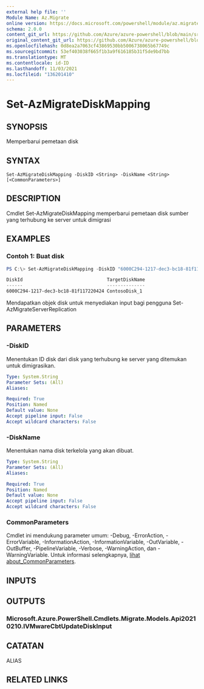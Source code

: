 ```yaml
---
external help file: ''
Module Name: Az.Migrate
online version: https://docs.microsoft.com/powershell/module/az.migrate/set-azmigratediskmapping
schema: 2.0.0
content_git_url: https://github.com/Azure/azure-powershell/blob/main/src/Migrate/help/Set-AzMigrateDiskMapping.md
original_content_git_url: https://github.com/Azure/azure-powershell/blob/main/src/Migrate/help/Set-AzMigrateDiskMapping.md
ms.openlocfilehash: 0d8ea2a7063cf43869530bb5006738065b67749c
ms.sourcegitcommit: 53ef403038f665f1b3a9f616185b31f5de9bd7bb
ms.translationtype: MT
ms.contentlocale: id-ID
ms.lasthandoff: 11/03/2021
ms.locfileid: "136201410"
---
```

# Set-AzMigrateDiskMapping

## SYNOPSIS
Memperbarui pemetaan disk

## SYNTAX

```
Set-AzMigrateDiskMapping -DiskID <String> -DiskName <String> [<CommonParameters>]
```

## DESCRIPTION
Cmdlet Set-AzMigrateDiskMapping memperbarui pemetaan disk sumber yang terhubung ke server untuk dimigrasi

## EXAMPLES

### Contoh 1: Buat disk
```powershell
PS C:\> Set-AzMigrateDiskMapping -DiskID "6000C294-1217-dec3-bc18-81f117220424" -DiskName "ContosoDisk_1"

DiskId                               TargetDiskName
------                               --------------
6000C294-1217-dec3-bc18-81f117220424 ContosoDisk_1
```

Mendapatkan objek disk untuk menyediakan input bagi pengguna Set-AzMigrateServerReplication

## PARAMETERS

### -DiskID
Menentukan ID disk dari disk yang terhubung ke server yang ditemukan untuk dimigrasikan.

```yaml
Type: System.String
Parameter Sets: (All)
Aliases:

Required: True
Position: Named
Default value: None
Accept pipeline input: False
Accept wildcard characters: False
```

### -DiskName
Menentukan nama disk terkelola yang akan dibuat.

```yaml
Type: System.String
Parameter Sets: (All)
Aliases:

Required: True
Position: Named
Default value: None
Accept pipeline input: False
Accept wildcard characters: False
```

### CommonParameters
Cmdlet ini mendukung parameter umum: -Debug, -ErrorAction, -ErrorVariable, -InformationAction, -InformationVariable, -OutVariable, -OutBuffer, -PipelineVariable, -Verbose, -WarningAction, dan -WarningVariable. Untuk informasi selengkapnya, [lihat about_CommonParameters](http://go.microsoft.com/fwlink/?LinkID=113216).

## INPUTS

## OUTPUTS

### Microsoft.Azure.PowerShell.Cmdlets.Migrate.Models.Api20210210.IVMwareCbtUpdateDiskInput

## CATATAN

ALIAS

## RELATED LINKS

